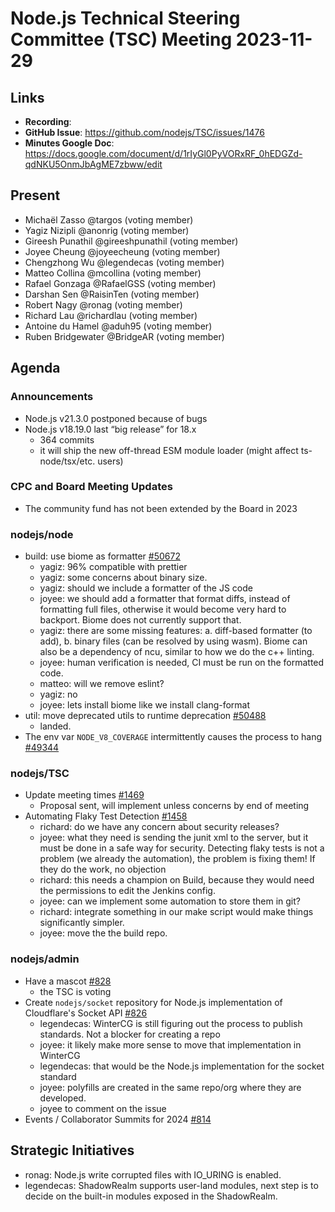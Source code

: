# Node.js Technical Steering Committee (TSC) Meeting 2023-11-29

## Links

* **Recording**:
* **GitHub Issue**: <https://github.com/nodejs/TSC/issues/1476>
* **Minutes Google Doc**: <https://docs.google.com/document/d/1rIyGl0PyVORxRF_0hEDGZd-qdNKU5OnmJbAgME7zbww/edit>

## Present

* Michaël Zasso @targos (voting member)
* Yagiz Nizipli @anonrig (voting member)
* Gireesh Punathil @gireeshpunathil (voting member)
* Joyee Cheung @joyeecheung (voting member)
* Chengzhong Wu @legendecas (voting member)
* Matteo Collina @mcollina (voting member)
* Rafael Gonzaga @RafaelGSS (voting member)
* Darshan Sen @RaisinTen (voting member)
* Robert Nagy @ronag (voting member)
* Richard Lau @richardlau (voting member)
* Antoine du Hamel @aduh95 (voting member)
* Ruben Bridgewater @BridgeAR (voting member)

## Agenda

### Announcements

* Node.js v21.3.0 postponed because of bugs
* Node.js v18.19.0 last “big release” for 18.x
  * 364 commits
  * it will ship the new off-thread ESM module loader (might affect ts-node/tsx/etc. users)

### CPC and Board Meeting Updates

* The community fund has not been extended by the Board in 2023

### nodejs/node

* build: use biome as formatter [#50672](https://github.com/nodejs/node/pull/50672)
  * yagiz: 96% compatible with prettier
  * yagiz: some concerns about binary size.
  * yagiz: should we include a formatter of the JS code
  * joyee: we should add a formatter that format diffs, instead of formatting full files, otherwise it would become very hard to backport. Biome does not currently support that.
  * yagiz: there are some missing features: a. diff-based formatter (to add), b. binary files (can be resolved by using wasm). Biome can also be a dependency of ncu, similar to how we do the c++ linting.
  * joyee: human verification is needed, CI must be run on the formatted code.
  * matteo: will we remove eslint?
  * yagiz: no
  * joyee: lets install biome like we install clang-format
* util: move deprecated utils to runtime deprecation [#50488](https://github.com/nodejs/node/pull/50488)
  * landed.
* The env var `NODE_V8_COVERAGE` intermittently causes the process to hang [#49344](https://github.com/nodejs/node/issues/49344)

### nodejs/TSC

* Update meeting times [#1469](https://github.com/nodejs/TSC/issues/1469)
  * Proposal sent, will implement unless concerns by end of meeting
* Automating Flaky Test Detection [#1458](https://github.com/nodejs/TSC/issues/1458)
  * richard: do we have any concern about security releases?
  * joyee: what they need is sending the junit xml to the server, but it must be done in a safe way for security. Detecting flaky tests is not a problem (we already the automation), the problem is fixing them! If they do the work, no objection
  * richard: this needs a champion on Build, because they would need the permissions to edit the Jenkins config.
  * joyee: can we implement some automation to store them in git?
  * richard: integrate something in our make script would make things significantly simpler.
  * joyee: move the the build repo.

### nodejs/admin

* Have a mascot [#828](https://github.com/nodejs/admin/issues/828)
  * the TSC is voting
* Create `nodejs/socket` repository for Node.js implementation of Cloudflare's Socket API [#826](https://github.com/nodejs/admin/issues/826)
  * legendecas: WinterCG is still figuring out the process to publish standards. Not a blocker for creating a repo
  * joyee: it likely make more sense to move that implementation in WinterCG
  * legendecas: that would be the Node.js implementation for the socket standard
  * joyee: polyfills are created in the same repo/org where they are developed.
  * joyee to comment on the issue
* Events / Collaborator Summits for 2024 [#814](https://github.com/nodejs/admin/issues/814)

## Strategic Initiatives

* ronag: Node.js write corrupted files with IO\_URING is enabled.
* legendecas: ShadowRealm supports user-land modules, next step is to decide on the built-in modules exposed in the ShadowRealm.
